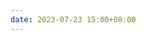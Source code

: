 ```yaml
---
date: 2023-07-23 15:00+08:00
---
```


<readonlylink href="https://books.readonly.link/袁枚/子不语/book.json" />
